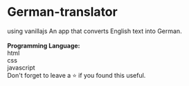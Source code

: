 # German-translator
 using vanillajs
An app that converts English text into German.<br>
<br>
<b>Programming Language:</b><br>
html<br>
css<br>
javascript<br>
Don't forget to leave a ⭐ if you found this useful.
